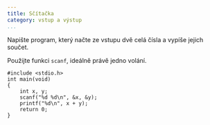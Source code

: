 ```yaml
---
title: Sčítačka
category: vstup a výstup
...
```


Napište program, který načte ze vstupu dvě celá čísla a vypíše jejich součet.

<!-- SECTION -->

Použijte funkci `scanf`, ideálně právě jedno volání.

<!-- SECTION -->

~~~~~~~~~~~~~~~~~~~~~~~~~~~~~~~~~~~~~~~~~~~~~~~~~~~~~~~ {.c}
#include <stdio.h>
int main(void)
{
    int x, y;
    scanf("%d %d\n", &x, &y);
    printf("%d\n", x + y);
    return 0;
}
~~~~~~~~~~~~~~~~~~~~~~~~~~~~~~~~~~~~~~~~~~~~~~~~~~~~~~~~~~~~~
